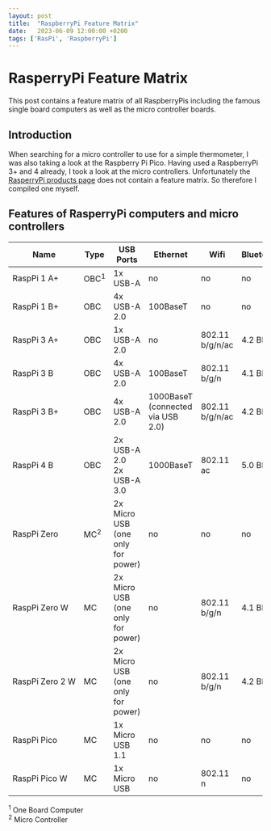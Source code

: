 ```yaml
---
layout: post
title:  "RaspberryPi Feature Matrix"
date:   2023-06-09 12:00:00 +0200
tags: ['RasPi', 'RaspberryPi']
---
```


# RasperryPi Feature Matrix

This post contains a feature matrix of all RaspberryPis including the famous single board computers as well as the micro controller boards.

## Introduction

When searching for a micro controller to use for a simple thermometer, I was also taking a look at the Raspberry Pi Pico.
Having used a RaspberryPi 3+ and 4 already, I took a look at the micro controllers.
Unfortunately the [RasperryPi products page](https://www.raspberrypi.com/products/) does not contain a feature matrix.
So therefore I compiled one myself.

## Features of RasperryPi computers and micro controllers

| Name | Type | USB Ports | Ethernet | Wifi | Bluetooth |
| ---- | ---- | --------- | -------- | ---- | --------- |
| RaspPi&nbsp;1&nbsp;A+ | OBC<sup>1</sup> | 1x USB-A | no | no | no |
| RaspPi&nbsp;1&nbsp;B+ | OBC | 4x USB-A 2.0 | 100BaseT | no | no |
| RaspPi&nbsp;3&nbsp;A+ | OBC | 1x USB-A 2.0 | no | 802.11 b/g/n/ac | 4.2 BLE |
| RaspPi&nbsp;3&nbsp;B | OBC | 4x USB-A 2.0 | 100BaseT | 802.11 b/g/n | 4.1 BLE |
| RaspPi&nbsp;3&nbsp;B+ | OBC | 4x USB-A 2.0 | 1000BaseT (connected via USB 2.0) | 802.11 b/g/n/ac | 4.2 BLE |
| RaspPi&nbsp;4&nbsp;B | OBC | 2x USB-A 2.0<br />2x USB-A 3.0 | 1000BaseT | 802.11 ac | 5.0 BLE |
| RaspPi&nbsp;Zero | MC<sup>2</sup> | 2x Micro USB (one only for power) | no | no | no |
| RaspPi&nbsp;Zero&nbsp;W | MC | 2x Micro USB (one only for power) | no | 802.11 b/g/n | 4.1 BLE |
| RaspPi&nbsp;Zero&nbsp;2&nbsp;W | MC | 2x Micro USB (one only for power) | no | 802.11 b/g/n | 4.2 BLE |
| RaspPi&nbsp;Pico | MC | 1x Micro USB 1.1 | no | no | no |
| RaspPi&nbsp;Pico&nbsp;W | MC | 1x Micro USB | no | 802.11 n | no |

<sup>1</sup> One Board Computer  
<sup>2</sup> Micro Controller
